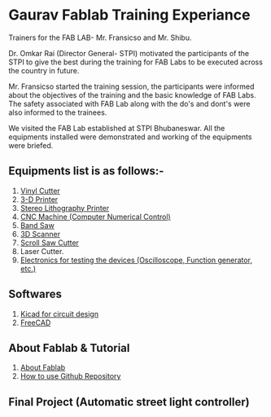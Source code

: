 # Gaurav Fablab Training Experiance

Trainers for the FAB LAB- Mr. Fransicso and Mr. Shibu.

Dr. Omkar Rai (Director General- STPI) motivated the participants of the STPI to give the best during the training for FAB Labs to be executed across the country in future.

Mr. Fransicso started the training session, the participants were informed about the objectives of the training and the basic knowledge of FAB Labs. The safety associated with FAB Lab along with the do's and dont's were also informed to the trainees.

We visited the FAB Lab established at STPI Bhubaneswar. All the equipments installed were demonstrated and working of the equipments were briefed.

## Equipments list is as follows:-
1. [Vinyl Cutter](https://github.com/gauravstpi/gauravstpi/blob/master/equipments/vinyl%20cutter.md)
2. [3-D Printer](https://github.com/gauravstpi/gauravstpi/blob/master/equipments/3-d-printer.md)
3. [Stereo Lithography Printer](https://github.com/gauravstpi/gauravstpi/blob/master/equipments/stereolithographyprinter.md)
4. [CNC Machine (Computer Numerical Control)](https://github.com/gauravstpi/gauravstpi/blob/master/equipments/cncmachine.md)
5. [Band Saw](https://github.com/gauravstpi/gauravstpi/blob/master/equipments/bandshow.md)
7. [3D Scanner](https://github.com/gauravstpi/gauravstpi/blob/master/equipments/3dscanner.md)
6. [Scroll Saw Cutter](https://github.com/gauravstpi/gauravstpi/blob/master/equipments/scrollsaw.md)
7. Laser Cutter.
8. [Electronics for testing the devices (Oscilloscope, Function generator, etc.)](https://github.com/gauravstpi/gauravstpi/blob/master/equipments/electronicsdevice.md)

## Softwares
1. [Kicad for circuit design](https://github.com/gauravstpi/gauravstpi/blob/master/software/cktdesign.md)
2. [FreeCAD](https://github.com/gauravstpi/gauravstpi/blob/master/software/freecad.md)

## About Fablab & Tutorial
1. [About Fablab](https://github.com/gauravstpi/gauravstpi/blob/master/about.md)
2. [How to use Github Repository](https://github.com/gauravstpi/gauravstpi/blob/master/gitrepo.md)

## Final Project (Automatic street light controller)
